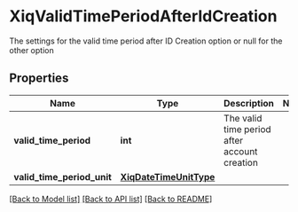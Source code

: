 # XiqValidTimePeriodAfterIdCreation

The settings for the valid time period after ID Creation option or null for the other option
## Properties
Name | Type | Description | Notes
------------ | ------------- | ------------- | -------------
**valid_time_period** | **int** | The valid time period after account creation | 
**valid_time_period_unit** | [**XiqDateTimeUnitType**](XiqDateTimeUnitType.md) |  | 

[[Back to Model list]](../README.md#documentation-for-models) [[Back to API list]](../README.md#documentation-for-api-endpoints) [[Back to README]](../README.md)



